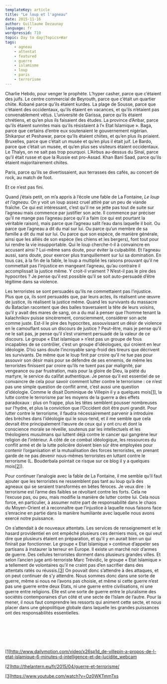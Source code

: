 ```yaml
---
templateKey: article
title: "Le loup et l'agneau"
date: 2015-11-16
author: Guillaume Dezaunay
language: fr
wordpressid: 710
topic: Day to day|Topics>War
tags:
    - agneau
    - attentat
    - featured
    - guerre
    - islamisme
    - loup
    - paris
    - terrorisme
---
```


Charlie Hebdo, pour venger le prophète. L’hyper casher, parce que c’étaient des juifs. Le centre commercial de Beyrouth, parce que c’était un quartier chiite. Kobané parce qu’ils étaient kurdes. La plage de Sousse, parce que c’étaient des occidentaux, qu’ils étaient en vacances, et qu’ils n’étaient pas convenablement vêtus. L’université de Garissa, parce qu’ils étaient chrétiens, et qu’en plus ils faisaient des études. La province d’Anbar, parce qu’ils étaient sunnites mais qu’ils résistaient à l’« Etat Islamique ». Baga, parce que certains d’entre eux soutenaient le gouvernement nigérian. Shikarpur et Peshawar, parce qu’ils étaient chiites, et qu’en plus ils priaient. Bruxelles, parce que c’était un musée et qu’en plus il était juif. Le Bardo, parce que c’était un musée, et qu’en plus ses visiteurs étaient occidentaux. Le Thalys, on ne sait pas trop pourquoi. L’Airbus au-dessus du Sinaï, parce qu’il était russe et que la Russie est pro-Assad. Khan Bani Saad, parce qu’ils étaient majoritairement chiites.

Paris, parce qu’ils se divertissaient, aux terrasses des cafés, au concert de rock, au match de foot.

Et ce n’est pas fini.

Quand j’étais petit, on m’a appris à l’école une fable de La Fontaine, <em>Le loup et l’agneau</em>. On y voit un loup assez cruel attiré par un peu de viande fraîche. Ce qui est intéressant, c’est qu’il ne se jette pas tout de suite sur l’agneau mais commence par justifier son acte. Il commence par préciser qu’il ne mange pas l’agneau parce qu’il a faim (ce qui est pourtant la véritable raison), mais parce que l’agneau salit l’eau dans laquelle il boit. Ou parce que l’agneau a dit du mal sur lui. Ou parce qu’un membre de sa famille a dit du mal sur lui. Ou parce que son espèce, de manière générale, ainsi que les alliés de son espèce (les chiens et les bergers), font tout pour lui rendre la vie insupportable. Qui le loup cherche-t-il à convaincre en accusant ainsi ? Lui-même sans doute, pour éviter la culpabilité. Et l’agneau aussi, sans doute, pour exercer plus tranquillement sur lui sa domination. En tous cas, à la fin de la fable, le loup a multiplié les raisons prouvant qu’il ne commettait pas l’injustice en mangeant l’agneau, qu’au contraire il accomplissait la justice même. Y croit-il vraiment ? N’est-il pas le pire des hypocrites ? Je pense qu’il est possible qu’il se soit auto-persuadé d’être légitime dans sa violence.

Les terroristes se sont persuadés qu’ils ne commettaient pas l’injustice. Plus que ça, ils sont persuadés que, par leurs actes, ils réalisent une œuvre de justice, ils réalisent la justice même. Quand les survivants du massacre du Bataclan racontent que des balles traversaient la tête de leurs voisins, qu’il y avait des mares de sang, on a du mal à penser que l’homme tenant la kalachnikov puisse sincèrement, consciemment, considérer son acte comme juste. Est-il le pire des hypocrites, assouvissant un désir de violence en le camouflant sous un discours de justice ? Peut-être, mais je pense qu’il ne le sait pas, je pense qu’il s’est vraiment persuadé de la valeur de ce discours. Le groupe « Etat islamique » n’est pas un groupe de fous incapables de se contrôler, c’est un groupe d’idéologues, qui croient en leur idéologie. D’où sans doute l’incroyable sang-froid des tireurs que décrivent les survivants. De même que le loup finit par croire qu’il ne tue pas pour assouvir son désir mais pour se défendre de ses ennemis, de même les terroristes finissent par croire qu’ils ne tuent pas par malignité, par vengeance ou par frustration, mais pour la gloire de Dieu, la piété du martyre, le service du califat authentique. Je pense qu’il est essentiel de se convaincre de cela pour savoir comment lutter contre le terrorisme : ce n’est pas une simple question de conflit armé, c’est aussi une question d’idéologie. Comme le disait Dominique de Villepin il y a quelques mois<a href="#_ftn1" name="_ftnref1">[1]</a>, la lutte contre le terrorisme par les moyens de la guerre a des effets paradoxaux : plus on frappe, plus les têtes semblent pousser nombreuses sur l’hydre, et plus la conviction que l’Occident doit être puni grandit. Pour lutter contre le terrorisme, il faudra nécessairement parvenir à introduire des brèches dans l’idéologie qui le sous-tend, et il me semble que cela devrait être principalement l’œuvre de ceux qui y ont cru et dont la conscience morale se réveille, soutenus par les intellectuels et les théologiens musulmans qui luttent déjà contre le cancer qui gangrène leur religion de l’intérieur. A côté de ce combat idéologique, les ressources du conflit armé et de la lutte policière doivent bien sûr être employées pour contenir l’organisation et la mutualisation des forces terroristes, en prenant garde de ne pas devenir nous-mêmes terroristes en luttant contre le terrorisme (L. Bouderbala pointait ce risque sur ce blog il y a quelques mois<a href="#_ftn2" name="_ftnref2">[2]</a>).

Pour continuer l’analogie avec la fable de La Fontaine, il me semble qu’il faut ajouter que les terroristes ne ressemblent pas tant au loup qu’à des agneaux qui se seraient transformés en bêtes féroces. Je veux dire : le terrorisme est l’arme des faibles se révoltant contre les forts. Cela ne l’excuse pas, ou peu, mais modifie la manière de lutter contre lui. Cela nous force, en particulier, à assumer notre part de responsabilité dans le chaos du Moyen-Orient et à reconnaître que l’injustice à laquelle nous faisons face s’enracine en partie dans la manière humiliante avec laquelle nous avons exercé notre puissance.

On s’attendait à de nouveaux attentats. Les services de renseignement et le hasard providentiel en ont empêché plusieurs ces derniers mois, ce qui veut dire que plusieurs étaient en préparation, et qu’il y en aurait bien un qui finirait par fonctionner. Le groupe « Etat Islamique » continue d’appeler ses partisans à instaurer la terreur en Europe. Il existe un marché noir d’armes de guerre. Des cellules terroristes dorment dans plusieurs grandes villes. Et selon l’ancien juge anti-terroriste Marc Trévidic, le groupe « Etat Islamique » a tellement de volontaires qu’il ne craint pas d’en sacrifier dans des attentats ratés ou réussis.<a href="#_ftn3" name="_ftnref3">[3]</a> On pouvait donc s’attendre à des attaques, et on peut continuer de s’y attendre. Nous sommes donc dans une sorte de guerre, même si nous ne l’avons pas choisie, et même si cette guerre n’est pas une guerre entre deux Etats, ni une guerre entre civilisations, ni une guerre entre religions. Elle est une sorte de guerre entre le pluralisme des sociétés contemporaines d’un côté et une secte de l’Islam de l’autre. Pour la mener, il nous faut comprendre les ressorts qui animent cette secte, et nous placer dans une géopolitique globale dans laquelle les grandes puissances ont des responsabilités essentielles.

&nbsp;

&nbsp;

&nbsp;

<a href="#_ftnref1" name="_ftn1">[1]</a>http://www.dailymotion.com/video/x26sp1d_de-villepin-a-propos-de-l-etat-islamique-6-minutes-d-intelligence-et-de-lucidite_webcam

<a href="#_ftnref2" name="_ftn2">[2]</a>http://thelantern.eu/fr/2015/04/guerre-et-terrorisme/

<a href="#_ftnref3" name="_ftn3">[3]</a>https://www.youtube.com/watch?v=Oz0WKTmmTxs
